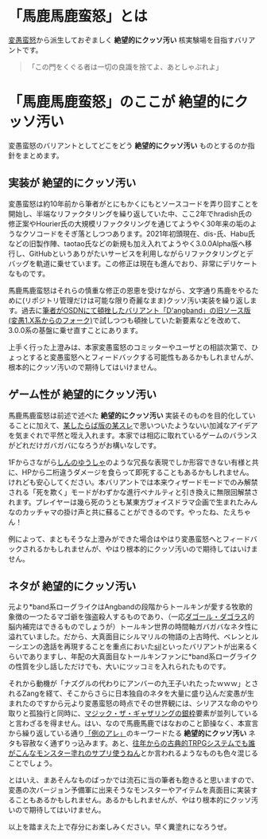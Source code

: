 # 「馬鹿馬鹿蛮怒」とは

[変愚蛮怒](https://github.com/hengband)から派生しておぞましく **絶望的にクッソ汚い** 核実験場を目指すバリアントです。

>「この門をくぐる者は一切の良識を捨てよ、あとしゃぶれよ」

# 「馬鹿馬鹿蛮怒」のここが **絶望的にクッソ汚い**

変愚蛮怒のバリアントとしてどこをどう **絶望的にクッソ汚い** ものとするのか指針をまとめます。

## 実装が **絶望的にクッソ汚い**

変愚蛮怒は約10年前から筆者がとにもかくにもとソースコードを弄り回すことを開始し、半端なリファクタリングを繰り返していた中、ここ2年でhradish氏の修正案やHourier氏の大規模リファクタリングを通じてようやく30年来の垢のようなクソコードをそぎ落としつつあります。2021年初頭現在、dis-氏、Habu氏などの旧製作陣、taotao氏などの新規も加え入れてようやく3.0.0Alpha版へ移行し、GitHubというありがたいサービスを利用しながらリファクタリングとデバッグを軌道に乗せています。この修正は現在も進んでおり、非常にデリケートなものです。

馬鹿馬鹿蛮怒はそれらの慎重な修正の恩恵を受けながら、文字通り馬鹿をやるために(リポジトリ管理だけは可能な限り奇麗なまま)クッソ汚い実装を繰り返します。過去に[筆者がOSDNにて頓挫したバリアント「D'angband」の旧ソース版(変愚1.X系からのフォーク)](https://osdn.net/projects/deeangband/scm/svn/)で試しつつも頓挫していた新要素などを改めて、3.0.0系の基盤に乗せ直すことにあります。

上手く行った上澄みは、本家変愚蛮怒のコミッターやユーザとの相談次第で、ひょっとすると変愚蛮怒へとフィードバックする可能性もあるかもしれませんが、根本的にクッソ汚いので期待してはいけません。

## ゲーム性が **絶望的にクッソ汚い**

馬鹿馬鹿蛮怒は前述で述べた **絶望的にクッソ汚い** 実装そのものを目的化していることに加えて、[某したらば版の某スレ](https://jbbs.shitaraba.net/bbs/read.cgi/game/9358/1564664604/l50)で思いついたようないい加減なアイデアを気まぐれで平然と咥え入れます。本家では相応に取れているゲームのバランスがどれだけガバガバになろうがお構いなしです。

1Fからさながら[しんのゆうしゃ](https://ja.uncyclopedia.info/wiki/%E3%82%B7%E3%83%A3%E3%83%89%E3%82%A6%E3%82%B2%E3%82%A4%E3%83%88)のような冗長な表現でしか形容できない有様と共に、HPから二桁違うダメージを食らって即死することもあるかもしれません。けれども安心してください。本バリアントでは本来ウィザードモードでのみ解禁される「死を欺く」モードがわずかな進行ペナルティと引き換えに無限回解禁されます。プレイヤーは幾ら死のうとも某東方ヴォイスドラマ企画で生まれたみんなのカッチャマの掛け声と共に蘇ることができるのです。やったね、たえちゃん！

例によって、まともそうな上澄みができた場合はやはり変愚蛮怒へとフィードバックされるかもしれませんが、やはり根本的にクッソ汚いので期待してはいけません。

## ネタが **絶望的にクッソ汚い**

元より\*band系ローグライクはAngbandの段階からトールキンが愛する牧歌的象徴の一つたるマゴ爺を強盗殺人するものであり、（一応[ダゴール・ダゴラス](https://arda.saloon.jp/?%E3%83%80%E3%82%B4%E3%83%BC%E3%83%AB%E3%83%BB%E3%83%80%E3%82%B4%E3%83%A9%E3%82%B9)的脳内補完はできるものでしょうが）トールキン世界の時間軸ガバガバなネタ性に溢れていました。だから、大真面目にシルマリルの物語の上古時代、ベレンとルーシエンの逸話を再現することを重点においた[sil](http://www.amirrorclear.net/flowers/game/sil/)といったバリアントが出来るくらいでありますし、年配の大真面目なトールキンファンに\*band系ローグライクの性質を少し話しただけでも、大いにツッコミを入れられたものです。

それから動機が「ナズグルの代わりにアンバーの九王子いれたったｗｗｗ」とされるZangを経て、そこからさらに日本独自のネタを大量に盛り込んだ変愚が生まれたのですから元より変愚蛮怒の時点でその世界観には、シリアスな命のやり取りと孤独行と同時に、[マジック・ザ・ギャザリングの銀枠](http://mtgwiki.com/wiki/%E9%8A%80%E6%9E%A0)要素が並列していると言わざるを得ません。はい、なので馬鹿馬鹿ではなおのこと節操なく、本宣言から繰り返している通り[「例のアレ」](https://dic.nicovideo.jp/a/%E4%BE%8B%E3%81%AE%E3%82%A2%E3%83%AC)のキーワードたる **絶望的にクッソ汚い** ネタも容赦なく通ずりっ込みます。あと、[往年からの古典的TRPGシステムでも誰がこんなモンスター塗れのサプリ使うねん](https://note.com/paladin_hilance/n/ncae95e2c795c)とか言われるようなものも色々混じることでしょう。

とはいえ、まあそんなものばっかでは流石に当の筆者も飽きると思いますので、変愚の次バージョン予備軍に出来そうなモンスターやアイテムを真面目に実装することもあるかもしれません。あるかもしれませんが、やはり根本的にクッソ汚いので期待してはいけません。

以上を踏まえた上で存分にお楽しみください。早く糞塗れになろうぜ。
